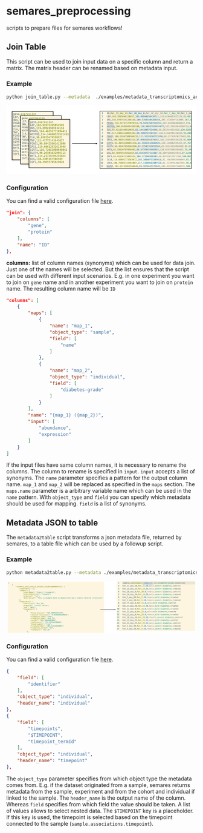 # semares_preprocessing
scripts to prepare files for semares workflows!

## Join Table

This script can be used to join input data on a specific column and return a matrix. The matrix header can be renamed based on metadata input.

### Example
```bash
python join_table.py --metadata  ./examples/metadata_transcriptomics_adjusted.json --config  ./config/data_table_config.json --files ./examples/transcriptomics/Rat_25_day_0/gene_expression_0.csv ./examples/transcriptomics/Rat_24_day_0/gene_expression_0.csv ./examples/transcriptomics/Rat_23_day_0/gene_expression_0.csv
```

![join several tables](./images/table_join.png)

### Configuration
You can find a valid configuration file [here](./config/data_table_config.json).

```json
"join": {
    "columns": [
        "gene",
        "protein"
    ],
    "name": "ID"
},
```
**columns:** list of column names (synonyms) which can be used for data join. Just one of the names will be selected. But the list ensures that the script can be used with different input scenarios. E.g. in one experiment you want to join on `gene` name and in another experiment you want to join on `protein` name.
The resulting column name will be `ID`

```json
"columns": [
    {
        "maps": [
            {
                "name": "map_1",
                "object_type": "sample",
                "field": [
                    "name"
                ]
            },
            {
                "name": "map_2",
                "object_type": "individual",
                "field": [
                    "diabetes-grade"
                ]
            }
        ],
        "name": "{map_1} ({map_2})",
        "input": [
            "abundance",
            "expression"
        ]
    }
]
```
If the input files have same column names, it is necessary to rename the columns. The column to rename is specified in `input`. `input` accepts a list of synonyms. The `name` parameter specifies a pattern for the output column name. `map_1` and `map_2` will be replaced as specified in the `maps` section. The `maps.name` parameter is a arbitrary variable name which can be used in the `name` pattern. With `object_type` and `field` you can specify which metadata should be used for mapping. `field` is a list of synonyms.

## Metadata JSON to table

The `metadata2table` script transforms a json metadata file, returned by semares, to a table file which can be used by a followup script.

### Example
```bash
python metadata2table.py --metadata ./examples/metadata_transcriptomics_adjusted.json --config ./config/meta_table_config.json --pathes ./examples/transcriptomics/Rat_25_day_0/gene_expression_0.csv,./examples/transcriptomics/Rat_24_day_0/gene_expression_0.csv,./examples/transcriptomics/Rat_23_day_0/gene_expression_0.csv
```

![create table from json](./images/metadata_table.png)

### Configuration
You can find a valid configuration file [here](./config/meta_table_config.json).

```json
{
    "field": [
        "identifier"
    ],
    "object_type": "individual",
    "header_name": "individual"
},
{
    "field": [
        "timepoints",
        "$TIMEPOINT",
        "timepoint_termId"
    ],
    "object_type": "individual",
    "header_name": "timepoint"
},
```
The `object_type` parameter specifies from which object type the metadata comes from. E.g. if the dataset originated from a sample, semares returns metadata from the sample, experiment and from the cohort and individual if linked to the sample. The `header_name` is the output name of the column. Whereas `field` specifies from which field the value should be taken. A list of values allows to select nested data. The `$TIMEPOINT` key is a placeholder. If this key is used, the timepoint is selected based on the timepoint connected to the sample (`sample.associations.timepoint`).